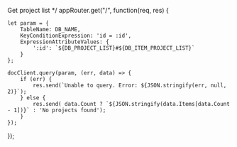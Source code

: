 Get project list
 */
appRouter.get("/", function(req, res) {

	let param = {
		TableName: DB_NAME,
		KeyConditionExpression: 'id = :id',
		ExpressionAttributeValues: {
			':id': `${DB_PROJECT_LIST}#${DB_ITEM_PROJECT_LIST}`
		}
	};

	docClient.query(param, (err, data) => {
		if (err) {
			res.send(`Unable to query. Error: ${JSON.stringify(err, null, 2)}`);
		} else {
			res.send( data.Count ? `${JSON.stringify(data.Items[data.Count - 1])}` : 'No projects found');
		}
	});
});
